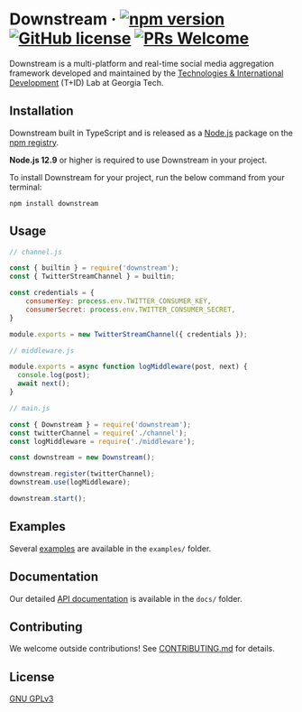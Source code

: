 # Downstream &middot; [![npm version](https://img.shields.io/npm/v/downstream.svg?style=flat)](https://www.npmjs.com/package/downstream) [![GitHub license](https://img.shields.io/badge/license-GPLv3-blue.svg)](https://github.com/TID-Lab/downstream/blob/master/LICENSE.txt) [![PRs Welcome](https://img.shields.io/badge/PRs-welcome-brightgreen.svg)](https:/github.com/TID-Lab/downstream/blob/master/CONTRIBUTING.md)

Downstream is a multi-platform and real-time social media aggregation framework developed and maintained by the [Technologies & International Development](http://tid.gatech.edu/) (T+ID) Lab at Georgia Tech.

## Installation

Downstream built in TypeScript and is released as a [Node.js](nodejs.org/) package on the [npm registry](https://www.npmjs.com/).

**Node.js 12.9** or higher is required to use Downstream in your project.

To install Downstream for your project, run the below command from your terminal:

```
npm install downstream
```

## Usage

```javascript
// channel.js

const { builtin } = require('downstream');
const { TwitterStreamChannel } = builtin;

const credentials = {
    consumerKey: process.env.TWITTER_CONSUMER_KEY,
    consumerSecret: process.env.TWITTER_CONSUMER_SECRET,
}

module.exports = new TwitterStreamChannel({ credentials });
```

```javascript
// middleware.js

module.exports = async function logMiddleware(post, next) {
  console.log(post);
  await next();
}
```

```javascript
// main.js

const { Downstream } = require('downstream');
const twitterChannel = require('./channel');
const logMiddleware = require('./middleware');

const downstream = new Downstream();

downstream.register(twitterChannel);
downstream.use(logMiddleware);

downstream.start();
```

## Examples

Several [examples](/examples) are available in the `examples/` folder.

## Documentation

Our detailed [API documentation](/docs/API.md) is available in the `docs/` folder.

## Contributing

We welcome outside contributions! See [CONTRIBUTING.md](/CONTRIBUTING.md) for details.

## License

[GNU GPLv3](/LICENSE.txt)